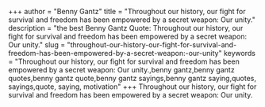 +++
author = "Benny Gantz"
title = "Throughout our history, our fight for survival and freedom has been empowered by a secret weapon: Our unity."
description = "the best Benny Gantz Quote: Throughout our history, our fight for survival and freedom has been empowered by a secret weapon: Our unity."
slug = "throughout-our-history-our-fight-for-survival-and-freedom-has-been-empowered-by-a-secret-weapon:-our-unity"
keywords = "Throughout our history, our fight for survival and freedom has been empowered by a secret weapon: Our unity.,benny gantz,benny gantz quotes,benny gantz quote,benny gantz sayings,benny gantz saying,quotes, sayings,quote, saying, motivation"
+++
Throughout our history, our fight for survival and freedom has been empowered by a secret weapon: Our unity.

